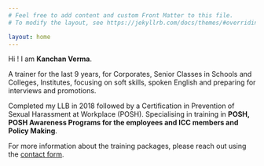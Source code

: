 ```yaml
---
# Feel free to add content and custom Front Matter to this file.
# To modify the layout, see https://jekyllrb.com/docs/themes/#overriding-theme-defaults

layout: home
---
```


Hi ! I am **Kanchan Verma**. 

A trainer for the last 9 years, for Corporates, Senior Classes in Schools and Colleges, Institutes, focusing on soft skills, spoken English and preparing for interviews and promotions.

Completed my LLB in 2018 followed by a Certification in Prevention of Sexual Harassment at Workplace (POSH).
Specialising in training in **POSH, POSH Awareness Programs for the employees and ICC members and Policy Making**.

For more information about the training packages, please reach out using the [contact form](/contact).